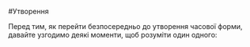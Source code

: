 #Утворення

Перед тим, як перейти безпосередньо до утворення часової форми, давайте узгодимо деякі моменти, щоб розуміти один одного:


<!-- <div class="eoz-wrap">
<span class="eoz">Визначення</span>
<div class="eoz-text">
<b>Subject</b> – суб’єкт, або підмет. Тобто, член речення, що виконує дію.<br><br>
<b>Verb</b> – дієслово. Частина мови, що виражає дію. <br><br>

<b>Ending</b> – закінчення. Додаємо до дієслова, щоб утворити часову форму,<br> або узгодити із суб’єктом. <br><br>

<b>Object</b> – об’єкт, або додаток. Те, над чим (або ким) дія виконується. 
<br><br>

<b>Adverbial modifier</b> – обставина.<br> Уточнює за яких обставин відбувається дія (час, місце, спосіб і т.д.).
</div>
</div> -->


